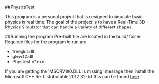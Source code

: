 ##PhysicsTest

This program is a personal project that is designed to simulate basic physics in real time. The goal of the project is to have a Real-Time 3D Physics Simulator that can handle a variety  of different shapes.


##Running the program
Pre-built file are located in the build/ folder Required files for the program to run are 
*  freeglut.dll
*  glew32.dll
*  PhysTest v*.exe

If you are getting the 'MSCRV100.DLL is missing' message then install the Microsoft C++ Re-Distributable 2012 32-bit this can be found [here](http://www.microsoft.com/en-us/download/details.aspx?id=30679)